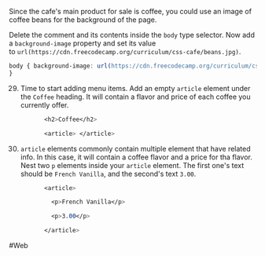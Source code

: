 Since the cafe's main product for sale is coffee, you could use an image of coffee beans for the background of the page.

Delete the comment and its contents inside the `body` type selector. Now add a `background-image` property and set its value to `url(https://cdn.freecodecamp.org/curriculum/css-cafe/beans.jpg)`.

```css
body { background-image: url(https://cdn.freecodecamp.org/curriculum/css-cafe/beans.jpg)
}
```

29. Time to start adding menu items.
Add an empty `article` element under the `Coffee` heading. It will contain a flavor and price of each coffee you currently offer. 

```css
          <h2>Coffee</h2>

          <article> </article>
```


30. `article` elements commonly contain multiple element that have related info. In this case, it will contain a coffee flavor and a price for tha flavor.
Nest two `p` elements inside your `article` element. The first one's text should be `French Vanilla`, and the second's text  `3.00`.

```css
          <article>

            <p>French Vanilla</p>

            <p>3.00</p>

          </article>
```
#Web